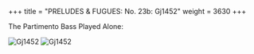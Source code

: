 +++
title = "PRELUDES & FUGUES: No. 23b: Gj1452"
weight = 3630
+++

The Partimento Bass Played Alone:

![Gj1452](/img/23bFenBk6p1.jpg)
![Gj1452](/img/23bFenBk6p2.jpg)
